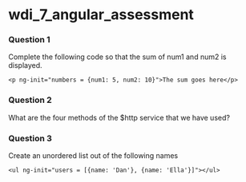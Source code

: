 wdi_7_angular_assessment
========================

### Question 1

Complete the following code so that the sum of num1 and num2 is displayed.

`<p ng-init="numbers = {num1: 5, num2: 10}">The sum goes here</p>`

### Question 2

What are the four methods of the $http service that we have used?

### Question 3

Create an unordered list out of the following names

`<ul ng-init="users = [{name: 'Dan'}, {name: 'Ella'}]"></ul>`
